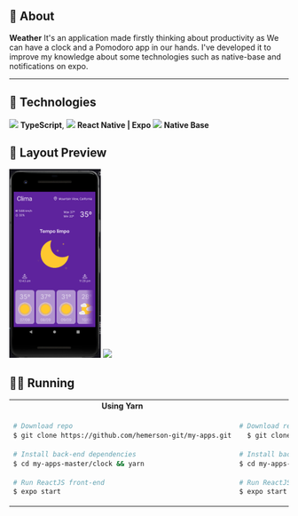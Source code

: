 ## 🎉 About

**Weather** It's an application made firstly thinking about productivity as We can have a clock and a Pomodoro app in our hands.
I've developed it to improve my knowledge about some technologies such as native-base and notifications on expo.

<hr />

## 🔌 Technologies

<img src="https://i.ibb.co/PZ2XZgr/ts.png" width="20"/> <b>TypeScript</b>,
<img src="https://i.ibb.co/4RHMmLQ/react.png" width="20"/> <b>React Native | Expo</b>
<img src="https://i.ibb.co/4RHMmLQ/react.png" width="20"/> <b>Native Base</b>

## 🎨 Layout Preview

<img src='./.github/sample_1.png' height="340px"/>
<img src='./.github/sample_2.png' height="340px"/>

## 👨‍💻 Running

<table style="width:100%;">
<tr>
  <td align="center"> <strong>Using Yarn</strong> </td>
  <td align="center"> <strong>Using npm</strong> </td>
</tr>

<tr>
  <td>

```bash
# Download repo
$ git clone https://github.com/hemerson-git/my-apps.git

# Install back-end dependencies
$ cd my-apps-master/clock && yarn

# Run ReactJS front-end
$ expo start
```

  </td>
<td>

```bash
# Download repo
  $ git clone https://github.com/hemerson-git/my-apps.git

# Install back-end dependecies
$ cd my-apps-master/weather && npm install

# Run ReactJS front-end
$ expo start
```

</td>
</table>
